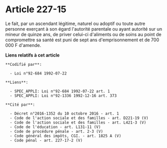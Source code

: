# Article 227-15

Le fait, par un ascendant légitime, naturel ou adoptif ou toute autre personne exerçant à son égard l'autorité parentale ou
ayant autorité sur un mineur de quinze ans, de priver celui-ci d'aliments ou de soins au point de compromettre sa santé est
puni de sept ans d'emprisonnement et de 700 000 F d'amende.

**Liens relatifs à cet article**

	**Codifié par**:

	  - Loi n°92-684 1992-07-22

	**Liens**:

	  - SPEC_APPLI: Loi n°92-684 1992-07-22 art. 1
	  - SPEC_APPLI: Loi n°92-1336 1992-12-16 art. 373

	**Cité par**:

	  - Décret n°2016-1352 du 10 octobre 2016 - art. 1
	  - Code de l'action sociale et des familles - art. D221-19 (V)
	  - Code de l'action sociale et des familles - art. L421-3 (V)
	  - Code de l'éducation - art. L131-11 (V)
	  - Code de procédure pénale - art. 2-3 (V)
	  - Code général des impôts, CGI. - art. 1825 A (V)
	  - Code pénal - art. 227-17-2 (V)
